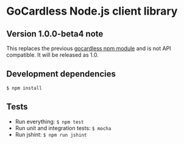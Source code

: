 # GoCardless Node.js client library

## Version 1.0.0-beta4 note

This replaces the previous [gocardless npm module](https://npmjs.org/package/gocardless/0.1.1) and is not API compatible. It will be released as 1.0.

## Development dependencies
```shell
$ npm install
```

## Tests

- Run everything: `$ npm test`
- Run unit and integration tests: `$ mocha`
- Run jshint: `$ npm run jshint`
